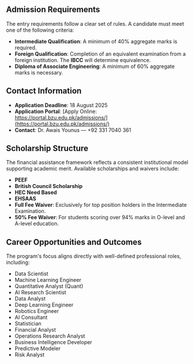 ## Admission Requirements

The entry requirements follow a clear set of rules. A candidate must meet one of the following criteria:

- **Intermediate Qualification**: A minimum of 40% aggregate marks is required.
- **Foreign Qualification**: Completion of an equivalent examination from a foreign institution. The **IBCC** will determine equivalence.
- **Diploma of Associate Engineering**: A minimum of 60% aggregate marks is necessary. 

## Contact Information
 
-  **Application Deadline**: 18 August 2025
-  **Application Portal**: [Apply Online: https://portal.bzu.edu.pk/admissions/](https://portal.bzu.edu.pk/admissions/)  
- **Contact**: Dr. Awais Younus — +92 331 7040 361

## Scholarship Structure

The financial assistance framework reflects a consistent institutional model supporting academic merit. Available scholarships and waivers include:

- **PEEF**
- **British Council Scholarship**
- **HEC Need Based**
- **EHSAAS**
- **Full Fee Waiver**: Exclusively for top position holders in the Intermediate Examination.
- **50% Fee Waiver**: For students scoring over 94% marks in O-level and A-level education.

## Career Opportunities and Outcomes

The program's focus aligns directly with well-defined professional roles, including:

- Data Scientist  
- Machine Learning Engineer  
- Quantitative Analyst (Quant)  
- AI Research Scientist  
- Data Analyst  
- Deep Learning Engineer  
- Robotics Engineer  
- AI Consultant  
- Statistician  
- Financial Analyst  
- Operations Research Analyst  
- Business Intelligence Developer  
- Predictive Modeler  
- Risk Analyst  


